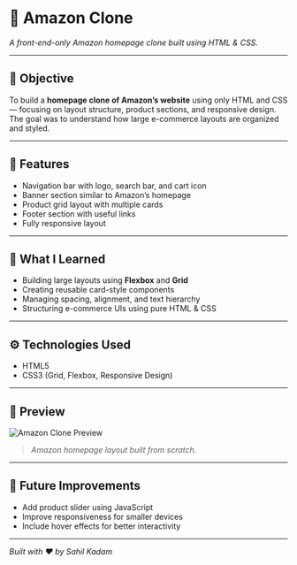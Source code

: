 
# 🛒 Amazon Clone  
*A front-end-only Amazon homepage clone built using HTML & CSS.*

---

## 🎯 Objective
To build a **homepage clone of Amazon’s website** using only HTML and CSS — focusing on layout structure, product sections, and responsive design.  
The goal was to understand how large e-commerce layouts are organized and styled.

---

## 🧩 Features
- Navigation bar with logo, search bar, and cart icon  
- Banner section similar to Amazon’s homepage  
- Product grid layout with multiple cards  
- Footer section with useful links  
- Fully responsive layout  

---

## 🧠 What I Learned
- Building large layouts using **Flexbox** and **Grid**  
- Creating reusable card-style components  
- Managing spacing, alignment, and text hierarchy  
- Structuring e-commerce UIs using pure HTML & CSS  

---

## ⚙️ Technologies Used
- HTML5  
- CSS3 (Grid, Flexbox, Responsive Design)

---

## 📸 Preview
![Amazon Clone Preview](./assests/homepage.png)
> *Amazon homepage layout built from scratch.*

---

## 🏁 Future Improvements
- Add product slider using JavaScript  
- Improve responsiveness for smaller devices  
- Include hover effects for better interactivity  

---

*Built with ❤️ by Sahil Kadam*
